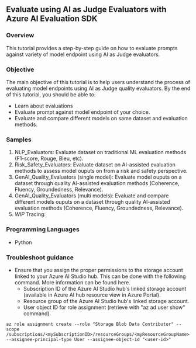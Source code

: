 ## Evaluate using AI as Judge Evaluators with Azure AI Evaluation SDK

### Overview

This tutorial provides a step-by-step guide on how to evaluate prompts against variety of model endpoint using AI as Judge evaluators.

### Objective

The main objective of this tutorial is to help users understand the process of evaluating model endpoints using AI as Judge quality evaluators. By the end of this tutorial, you should be able to:

 - Learn about evaluations
 - Evaluate prompt against model endpoint of your choice.
 - Evaluate and compare different models on same dataset and evaluation methods.

### Samples

1. NLP_Evaluators: Evaluate dataset on traditional ML evaluation methods (F1-score, Rouge, Bleu, etc).
2. Risk_Safety_Evaluators: Evaluate dataset on AI-assisted evaluation methods to assess model ouputs on from a risk and safety perspective.
3. GenAI_Quality_Evaluators (single model): Evaluate model ouputs on a dataset through quality AI-assisted evaluation methods (Coherence, Fluency, Groundedness, Relevance).
4. GenAI_Quality_Evaluators (multi models): Evaluate and compare different models ouputs on a dataset through quality AI-assisted evaluation methods (Coherence, Fluency, Groundedness, Relevance).
5. *WIP* Tracing:

### Programming Languages
 - Python

### Troubleshoot guidance
 - Ensure that you assign the proper permissions to the storage account linked to your Azure AI Studio hub. This can be done with the following command. More information can be found here.
    - Subscription ID of the Azure AI Studio hub's linked storage account (available in Azure AI hub resource view in Azure Portal).
    - Resource group of the Azure AI Studio hub's linked storage account.
    - User object ID for role assignment (retrieve with "az ad user show" command).

```
az role assignment create --role "Storage Blob Data Contributor" --scope /subscriptions/<mySubscriptionID>/resourceGroups/<myResourceGroupName> --assignee-principal-type User --assignee-object-id "<user-id>"
```

